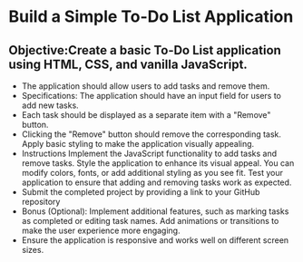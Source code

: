 # Build a Simple To-Do List Application 

## Objective:Create a basic To-Do List application using HTML, CSS, and vanilla JavaScript. 
* The application should allow users to add tasks and remove them. 
* Specifications: The application should have an input field for users to add new tasks.
* Each task should be displayed as a separate item with a "Remove" button.
* Clicking the "Remove" button should remove the corresponding task. Apply basic styling to make the application visually appealing.
*  Instructions Implement the JavaScript functionality to add tasks and remove tasks. Style the application to enhance its visual appeal. You can modify colors, fonts, or add additional   styling as you see fit. Test your application to ensure that adding and removing tasks work as expected.
*   Submit the completed project by providing a link to your GitHub repository
*   Bonus (Optional): Implement additional features, such as marking tasks as completed or editing task names. Add animations or transitions to make the user experience more engaging.
*   Ensure the application is responsive and works well on different screen sizes.
